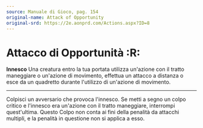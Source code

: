 ```yaml
---
source: Manuale di Gioco, pag. 154
original-name: Attack of Opportunity
original-srd: https://2e.aonprd.com/Actions.aspx?ID=8
---
```


# Attacco di Opportunità :R:

**Innesco** Una creatura entro la tua portata utilizza un'azione con il tratto
maneggiare o un'azione di movimento, effettua un attacco a distanza o esce da un
quadretto durante l'utilizzo di un'azione di movimento.

---

Colpisci un avversario che provoca l'innesco. Se metti a segno un colpo critico
e l'innesco era un'azione con il tratto maneggiare, interrompi quest'ultima.
Questo Colpo non conta ai fini della penalità da attacchi multipli, e la
penalità in questione non si applica a esso.

